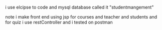 i use elcipse to code 
and mysql database called it "studentmangement" 

note
 i make front end using jsp for courses and teacher and students
and for quiz i use restController and i tested on postman 

